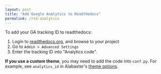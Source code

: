 ```yaml
---
layout: post
title: "Add Google Analytics to Readthedocs"
permalink: /rtd-analytics
---
```

To add your GA tracking ID to readthedocs:

1. Login to [readthedocs.org](https://readthedocs.org/), and browse to your project
3. Go to `Admin > Advanced Settings`
4. Enter the tracking ID into "Analytics code".

**If you use a custom theme**, you may need to add the code into `conf.py`. For
example, see `analytics_id` in Alabaster's [theme
options](http://alabaster.readthedocs.io/en/latest/customization.html#theme-options).
